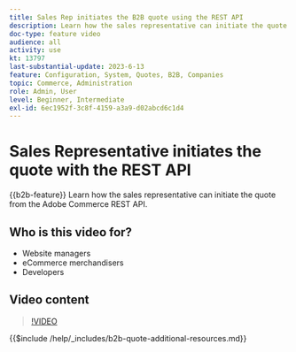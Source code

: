 ```yaml
---
title: Sales Rep initiates the B2B quote using the REST API
description: Learn how the sales representative can initiate the quote from the Adobe Commerce REST API.
doc-type: feature video
audience: all
activity: use
kt: 13797
last-substantial-update: 2023-6-13
feature: Configuration, System, Quotes, B2B, Companies
topic: Commerce, Administration
role: Admin, User
level: Beginner, Intermediate
exl-id: 6ec1952f-3c8f-4159-a3a9-d02abcd6c1d4
---
```

# Sales Representative initiates the quote with the REST API

{{b2b-feature}}
Learn how the sales representative can initiate the quote from the Adobe Commerce REST API.

## Who is this video for?

- Website managers
- eCommerce merchandisers
- Developers

## Video content

>[!VIDEO](https://video.tv.adobe.com/v/3420414?learn=on)

{{$include /help/_includes/b2b-quote-additional-resources.md}}

